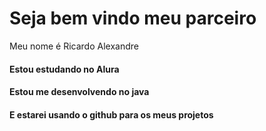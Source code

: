 # Seja bem vindo meu parceiro
Meu nome é Ricardo Alexandre  
  
#### Estou estudando no Alura
#### Estou me desenvolvendo no java
#### E estarei usando o github para os meus projetos
